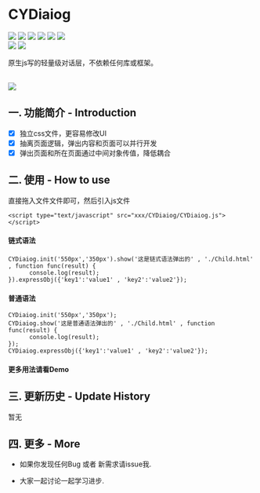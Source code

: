 # CYDiaiog
[![](https://img.shields.io/badge/Support-Firefox-red.svg)](http://www.firefox.com.cn)
[![](https://img.shields.io/badge/Support-Chrome-green.svg)](https://www.google.cn/chrome/browser/desktop/index.html)
[![](https://img.shields.io/badge/Support-Opera-red.svg)](http://www.opera.com)
[![](https://img.shields.io/badge/Support-Safari-blue.svg)](https://www.apple.com/cn/safari/)
[![](https://img.shields.io/badge/Support-IE11-yellow.svg)](https://support.microsoft.com/zh-cn/help/17621/internet-explorer-downloads)
[![](https://img.shields.io/badge/Support-IE%20Edge-yellowgreen.svg)](https://support.microsoft.com/zh-cn/help/17621/internet-explorer-downloads)
</br>
[![](https://img.shields.io/badge/language-javascript-green.svg)](https://github.com/zhangchunyu2016/CYDiaiog)
[![](https://img.shields.io/badge/QQ-707214577-red.svg)](http://wpa.qq.com/msgrd?v=3&uin=707214577&site=qq&menu=yes)
</br>


<p>原生js写的轻量级对话层，不依赖任何库或框架。</p></br>
<img src="http://upload-images.jianshu.io/upload_images/2028853-3ed06fa8e0ae5bb0.png?imageMogr2/auto-orient/strip%7CimageView2/2/w/1240"></br>

## 一.  功能简介 - Introduction

- [x] 独立css文件，更容易修改UI
- [x] 抽离页面逻辑，弹出内容和页面可以并行开发
- [x] 弹出页面和所在页面通过中间对象传值，降低耦合

## 二.  使用 - How to use
直接拖入文件文件即可，然后引入js文件

```
<script type="text/javascript" src="xxx/CYDiaiog/CYDiaiog.js"></script>
```

#### 链式语法
```
CYDiaiog.init('550px','350px').show('这是链式语法弹出的' , './Child.html' , function func(result) {
      console.log(result);
}).expressObj({'key1':'value1' , 'key2':'value2'});
```

#### 普通语法
```
CYDiaiog.init('550px','350px');
CYDiaiog.show('这是普通语法弹出的' , './Child.html' , function func(result) {
      console.log(result);
});
CYDiaiog.expressObj({'key1':'value1' , 'key2':'value2'});
```

#### 更多用法请看Demo


## 三.  更新历史 - Update History
暂无
			  

## 四.  更多 - More

- 如果你发现任何Bug 或者 新需求请issue我.

- 大家一起讨论一起学习进步.
